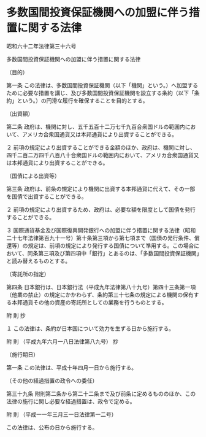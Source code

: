 # 多数国間投資保証機関への加盟に伴う措置に関する法律

昭和六十二年法律第三十六号

多数国間投資保証機関への加盟に伴う措置に関する法律

（目的）

第一条 この法律は、多数国間投資保証機関（以下「機関」という。）へ加盟するために必要な措置を講じ、及び多数国間投資保証機関を設立する条約（以下「条約」という。）の円滑な履行を確保することを目的とする。

（出資額）

第二条 政府は、機関に対し、五千五百十二万七千九百合衆国ドルの範囲内において、アメリカ合衆国通貨又は本邦通貨により出資することができる。

２ 前項の規定により出資することができる金額のほか、政府は、機関に対し、四千二百二万四千八百八十合衆国ドルの範囲内において、アメリカ合衆国通貨又は本邦通貨により出資することができる。

（国債による出資等）

第三条 政府は、前条の規定により機関に出資する本邦通貨に代えて、その一部を国債で出資することができる。

２ 前項の規定により出資するため、政府は、必要な額を限度として国債を発行することができる。

３ 国際通貨基金及び国際復興開発銀行への加盟に伴う措置に関する法律（昭和二十七年法律第百九十一号）第十条第三項から第七項まで（国債の発行条件、償還等）の規定は、前項の規定により発行する国債について準用する。この場合において、同条第三項及び第四項中「銀行」とあるのは、「多数国間投資保証機関」と読み替えるものとする。

（寄託所の指定）

第四条 日本銀行は、日本銀行法（平成九年法律第八十九号）第四十三条第一項（他業の禁止）の規定にかかわらず、条約第三十七条の規定による機関の保有する本邦通貨その他の資産の寄託所としての業務を行うものとする。

附 則 抄

１ この法律は、条約が日本国について効力を生ずる日から施行する。

附 則 （平成九年六月一八日法律第八九号） 抄

（施行期日）

第一条 この法律は、平成十年四月一日から施行する。

（その他の経過措置の政令への委任）

第三十九条 附則第二条から第二十二条まで及び前条に定めるもののほか、この法律の施行に関し必要な経過措置は、政令で定める。

附 則 （平成一一年三月三一日法律第一二号）

この法律は、公布の日から施行する。
